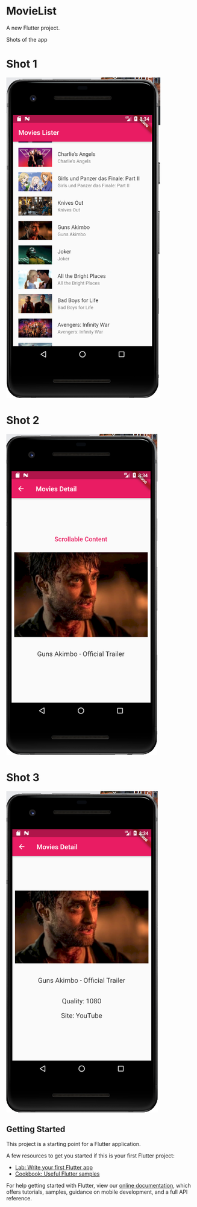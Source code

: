 # MovieList

A new Flutter project.

Shots of the app
# Shot 1
![](images/movie1.png)
# Shot 2
![](images/movie2.png)
# Shot 3
![](images/movie3.png)



## Getting Started

This project is a starting point for a Flutter application.

A few resources to get you started if this is your first Flutter project:

- [Lab: Write your first Flutter app](https://flutter.dev/docs/get-started/codelab)
- [Cookbook: Useful Flutter samples](https://flutter.dev/docs/cookbook)

For help getting started with Flutter, view our
[online documentation](https://flutter.dev/docs), which offers tutorials,
samples, guidance on mobile development, and a full API reference.
